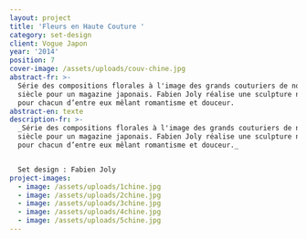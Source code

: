 ```yaml
---
layout: project
title: 'Fleurs en Haute Couture '
category: set-design
client: Vogue Japon
year: '2014'
position: 7
cover-image: /assets/uploads/couv-chine.jpg
abstract-fr: >-
  Série des compositions florales à l'image des grands couturiers de notre
  siècle pour un magazine japonais. Fabien Joly réalise une sculpture naturelle
  pour chacun d’entre eux mêlant romantisme et douceur.
abstract-en: texte
description-fr: >-
  _Série des compositions florales à l'image des grands couturiers de notre
  siècle pour un magazine japonais. Fabien Joly réalise une sculpture naturelle
  pour chacun d’entre eux mêlant romantisme et douceur._


  Set design : Fabien Joly
project-images:
  - image: /assets/uploads/1chine.jpg
  - image: /assets/uploads/2chine.jpg
  - image: /assets/uploads/3chine.jpg
  - image: /assets/uploads/4chine.jpg
  - image: /assets/uploads/5chine.jpg
---
```


